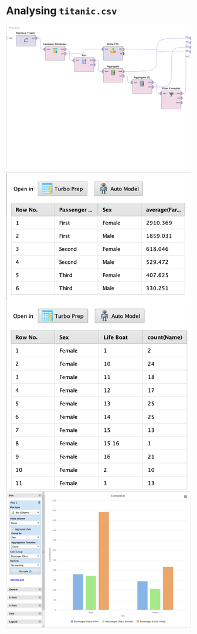# Analysing `titanic.csv`

![process diagram](screenshots/1.png)
![grouped by](screenshots/2.png)
![life boat](screenshots/3.png)
![bar chart](screenshots/4.png)
